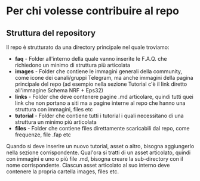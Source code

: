 # **Per chi volesse contribuire al repo**

## **Struttura del repository**
Il repo è strutturato da una directory principale nel quale troviamo:
- **faq** - Folder all'interno della quale vanno inserite le F.A.Q. che richiedono un minimo di struttura più articolata
- **images** - Folder che contiene le immagini generali della community, come icone dei canali/gruppi Telegram, ma anche immagini della pagina principale del repo (ad esempio nella sezione Tutorial c'è il link diretto all'immagine Schema NRF + Eps32)
- **links** - Folder che deve contenere pagine .md articolare, quindi tutti quei link che non portano a siti ma a pagine interne al repo che hanno una struttura con immagini, files etc
- **tutorial** - Folder che contiene tutti i tutorial i quali necessitano di una struttura un minimo più articolata
- **files** - Folder che contiene files direttamente scaricabili dal repo, come frequenze, file .fap etc

Quando si deve inserire un nuovo tutorial, asset o altro, bisogna aggiungerlo nella sezione corrispondente. Qual'ora si tratti di un asset articolato, quindi con immagini e uno o più file .md, bisogna creare la sub-directory con il nome corrispondente. Ciascun asset articolato al suo interno deve contenere la propria cartella images, files etc.